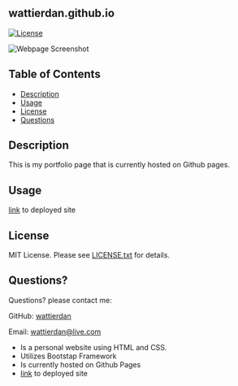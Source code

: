 ## wattierdan.github.io

[![License](https://img.shields.io/badge/License-MIT-yellow.svg)](https://opensource.org/licenses/MIT)

![Webpage Screenshot](/assets/imgs/screencapture-wattierdan-github-io-2020-10-14-14_37_30.png)

## Table of Contents

* [Description](#Description) 
* [Usage](#Usage) 
* [License](#license) 
* [Questions](#Questions)


## Description 

This is my portfolio page that is currently hosted on Github pages.


## Usage 
  
[link](https://wattierdan.github.io/) to deployed site
  

  ## License

  MIT License. Please see [LICENSE.txt](./LICENSE.txt) for details.
  



  ## Questions?
  Questions? please contact me:
 
  GitHub: [wattierdan](https://github.com/wattierdan)
  
  Email: wattierdan@live.com


* Is a personal website using HTML and CSS.
* Utilizes Bootstap Framework
* Is currently hosted on Github Pages
* [link](https://wattierdan.github.io/) to deployed site


